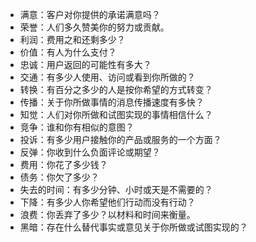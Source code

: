 - 满意：客户对你提供的承诺满意吗？
- 荣誉：人们多久赞美你的努力或贡献。
- 利润：费用之和还剩多少？
- 价值：有人为什么支付？
- 忠诚：用户返回的可能性有多大？
- 交通：有多少人使用、访问或看到你所做的？
- 转换：有百分之多少的人是按你希望的方式转变？
- 传播：关于你所做事情的消息传播速度有多快？
- 知觉：人们对你所做和试图实现的事情相信什么？
- 竞争：谁和你有相似的意图？
- 投诉：有多少用户接触你的产品或服务的一个方面？
- 反弹：你收到什么负面评论或期望？
- 费用：你花了多少钱？
- 债务：你欠了多少？
- 失去的时间：有多少分钟、小时或天是不需要的？
- 下降：有多少人你希望他们行动而没有行动？
- 浪费：你丢弃了多少？以材料和时间来衡量。
- 黑暗：存在什么替代事实或意见关于你所做或试图实现的？
